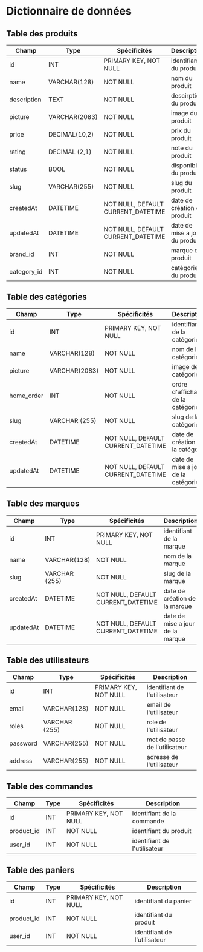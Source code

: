 # Dictionnaire de données

## Table des produits

| Champ       | Type          | Spécificités                       | Description                    |
| ----------- | ------------- | ---------------------------------- | ------------------------------ |
| id          | INT           | PRIMARY KEY, NOT NULL              | identifiant du produit         |
| name        | VARCHAR(128)  | NOT NULL                           | nom du produit                 |
| description | TEXT          | NOT NULL                           | descirption du produit         |
| picture     | VARCHAR(2083) | NOT NULL                           | image du produit               |
| price       | DECIMAL(10,2) | NOT NULL                           | prix du produit                |
| rating      | DECIMAL (2,1) | NOT NULL                           | note du produit                |
| status      | BOOL          | NOT NULL                           | disponibilité du produit       |
| slug        | VARCHAR(255)  | NOT NULL                           | slug du produit                |
| createdAt   | DATETIME      | NOT NULL, DEFAULT CURRENT_DATETIME | date de création du produit    |
| updatedAt   | DATETIME      | NOT NULL, DEFAULT CURRENT_DATETIME | date de mise a jour du produit |
| brand_id    | INT           | NOT NULL                           | marque du produit              |
| category_id | INT           | NOT NULL                           | catégorie du produit           |

## Table des catégories

| Champ      | Type          | Spécificités                       | Description                         |
| ---------- | ------------- | ---------------------------------- | ----------------------------------- |
| id         | INT           | PRIMARY KEY, NOT NULL              | identifiant de la catégorie         |
| name       | VARCHAR(128)  | NOT NULL                           | nom de la catégorie                 |
| picture    | VARCHAR(2083) | NOT NULL                           | image de la catégorie               |
| home_order | INT           | NOT NULL                           | ordre d'affichage de la catégorie   |
| slug       | VARCHAR (255) | NOT NULL                           | slug de la catégorie                |
| createdAt  | DATETIME      | NOT NULL, DEFAULT CURRENT_DATETIME | date de création de la catégorie    |
| updatedAt  | DATETIME      | NOT NULL, DEFAULT CURRENT_DATETIME | date de mise a jour de la catégorie |

## Table des marques 

| Champ     | Type          | Spécificités                       | Description                      |
| --------- | ------------- | ---------------------------------- | -------------------------------- |
| id        | INT           | PRIMARY KEY, NOT NULL              | identifiant de la marque         |
| name      | VARCHAR(128)  | NOT NULL                           | nom de la marque                 |
| slug      | VARCHAR (255) | NOT NULL                           | slug de la marque                |
| createdAt | DATETIME      | NOT NULL, DEFAULT CURRENT_DATETIME | date de création de la marque    |
| updatedAt | DATETIME      | NOT NULL, DEFAULT CURRENT_DATETIME | date de mise a jour de la marque |

## Table des utilisateurs 

| Champ    | Type          | Spécificités          | Description                   |
| -------- | ------------- | --------------------- | ----------------------------- |
| id       | INT           | PRIMARY KEY, NOT NULL | identifiant de l'utilisateur  |
| email    | VARCHAR(128)  | NOT NULL              | email de l'utilisateur        |
| roles    | VARCHAR (255) | NOT NULL              | role de l'utilisateur         |
| password | VARCHAR(255)  | NOT NULL              | mot de passe de l'utilisateur |
| address  | VARCHAR(255)  | NOT NULL              | adresse de l'utilisateur      |

## Table des commandes

| Champ      | Type | Spécificités          | Description                  |
| ---------- | ---- | --------------------- | ---------------------------- |
| id         | INT  | PRIMARY KEY, NOT NULL | identifiant de la commande   |
| product_id | INT  | NOT NULL              | identifiant du produit       |
| user_id    | INT  | NOT NULL              | identifiant de l'utilisateur |

## Table des paniers

| Champ      | Type | Spécificités          | Description                  |
| ---------- | ---- | --------------------- | ---------------------------- |
| id         | INT  | PRIMARY KEY, NOT NULL | identifiant du panier        |
| product_id | INT  | NOT NULL              | identifiant du produit       |
| user_id    | INT  | NOT NULL              | identifiant de l'utilisateur |
